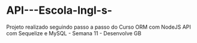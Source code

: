 # API---Escola-Ingl-s-
Projeto realizado seguindo passo a passo do Curso ORM com NodeJS API com Sequelize e MySQL - Semana 11 - Desenvolve GB
